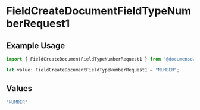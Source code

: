 # FieldCreateDocumentFieldTypeNumberRequest1

## Example Usage

```typescript
import { FieldCreateDocumentFieldTypeNumberRequest1 } from "@documenso/sdk-typescript/models/operations";

let value: FieldCreateDocumentFieldTypeNumberRequest1 = "NUMBER";
```

## Values

```typescript
"NUMBER"
```